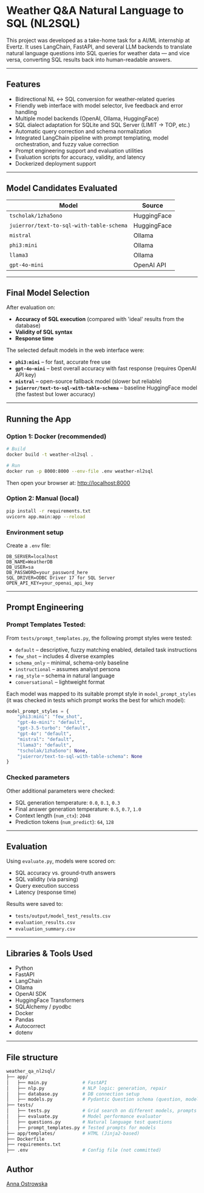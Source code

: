 # Weather Q\&A Natural Language to SQL (NL2SQL)

This project was developed as a take-home task for a AI/ML internship at Evertz.  It uses LangChain, FastAPI, and several LLM backends to translate natural language questions into SQL queries for weather data — and vice versa, converting SQL results back into human-readable answers.



---

## Features

* Bidirectional NL ↔ SQL conversion for weather-related queries
* Friendly web interface with model selector, live feedback and error handling
* Multiple model backends (OpenAI, Ollama, HuggingFace)
* SQL dialect adaptation for SQLite and SQL Server (LIMIT → TOP, etc.)
* Automatic query correction and schema normalization
* Integrated LangChain pipeline with prompt templating, model orchestration, and fuzzy value correction
* Prompt engineering support and evaluation utilities
* Evaluation scripts for accuracy, validity, and latency
* Dockerized deployment support

---

## Model Candidates Evaluated

| Model                                    | Source      |
| ---------------------------------------- | ----------- |
| `tscholak/1zha5ono`                      | HuggingFace |
| `juierror/text-to-sql-with-table-schema` | HuggingFace |
| `mistral`                                | Ollama      |
| `phi3:mini`                              | Ollama      |
| `llama3`                                 | Ollama      |
| `gpt-4o-mini` | OpenAI API  |

---

## Final Model Selection

After evaluation on:

* **Accuracy of SQL execution** (compared with 'ideal' results from the database)
* **Validity of SQL syntax**
* **Response time**

The selected default models in the web interface were:

* **`phi3:mini`** – for fast, accurate free use
* **`gpt-4o-mini`** – best overall accuracy with fast response (requires OpenAI API key)
* **`mistral`** – open-source fallback model (slower but reliable)
* **`juierror/text-to-sql-with-table-schema`** – baseline HuggingFace model (the fastest but lower accuracy)

---

## Running the App

### Option 1: Docker (recommended)

```bash
# Build
docker build -t weather-nl2sql .

# Run
docker run -p 8000:8000 --env-file .env weather-nl2sql
```

Then open your browser at: [http://localhost:8000](http://localhost:8000)

### Option 2: Manual (local)

```bash
pip install -r requirements.txt
uvicorn app.main:app --reload
```

### Environment setup

Create a `.env` file:

```dotenv
DB_SERVER=localhost
DB_NAME=WeatherDB
DB_USER=sa
DB_PASSWORD=your_password_here
SQL_DRIVER=ODBC Driver 17 for SQL Server
OPEN_API_KEY=your_openai_api_key
```

---

## Prompt Engineering

### Prompt Templates Tested:

From `tests/prompt_templates.py`, the following prompt styles were tested:

* `default` – descriptive, fuzzy matching enabled, detailed task instructions
* `few_shot` – includes 4 diverse examples
* `schema_only` – minimal, schema-only baseline
* `instructional` – assumes analyst persona
* `rag_style` – schema in natural language
* `conversational` – lightweight format

Each model was mapped to its suitable prompt style in `model_prompt_styles` (it was checked in tests which prompt works the best for which model):

```python
model_prompt_styles = {
    "phi3:mini": "few_shot",
    "gpt-4o-mini": "default",
    "gpt-3.5-turbo": "default",
    "gpt-4o": "default",
    "mistral": "default",
    "llama3": "default",
    "tscholak/1zha5ono": None,
    "juierror/text-to-sql-with-table-schema": None
}
```

### Checked parameters

Other additional parameters were checked:

* SQL generation temperature: `0.0`, `0.1`, `0.3`
* Final answer generation temperature: `0.5`, `0.7`, `1.0`
* Context length (`num_ctx`): `2048`
* Prediction tokens (`num_predict`): `64`, `128`

---

## Evaluation

Using `evaluate.py`, models were scored on:

* SQL accuracy vs. ground-truth answers
* SQL validity  (via parsing)
* Query execution success
* Latency (response time)

Results were saved to:

* `tests/output/model_test_results.csv`
* `evaluation_results.csv`
* `evaluation_summary.csv`

---

## Libraries & Tools Used

* Python 
* FastAPI
* LangChain
* Ollama
* OpenAI SDK
* HuggingFace Transformers
* SQLAlchemy / pyodbc
* Docker
* Pandas
* Autocorrect
* dotenv

---

## File structure

```bash
weather_qa_nl2sql/
├── app/
│   ├── main.py             # FastAPI 
│   ├── nlp.py              # NLP logic: generation, repair
│   ├── database.py         # DB connection setup
│   ├── models.py           # Pydantic Question schema (question, model, api_key)
├── tests/
│   ├── tests.py            # Grid search on different models, prompts and hyperparamaters
│   ├── evaluate.py         # Model performance evaluator
│   ├── questions.py        # Natural language test questions
│   ├── prompt_templates.py # Tested prompts for models
├── app/templates/          # HTML (Jinja2-based)
├── Dockerfile
├── requirements.txt
├── .env                    # Config file (not committed)
```


## Author

[Anna Ostrowska](https://github.com/annaostrowska03)
 
